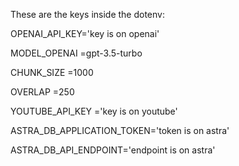 These are the keys inside the dotenv:

OPENAI_API_KEY='key is on openai'

MODEL_OPENAI =gpt-3.5-turbo

CHUNK_SIZE =1000

OVERLAP =250

YOUTUBE_API_KEY ='key is on youtube'

ASTRA_DB_APPLICATION_TOKEN='token is on astra'

ASTRA_DB_API_ENDPOINT='endpoint is on astra'
